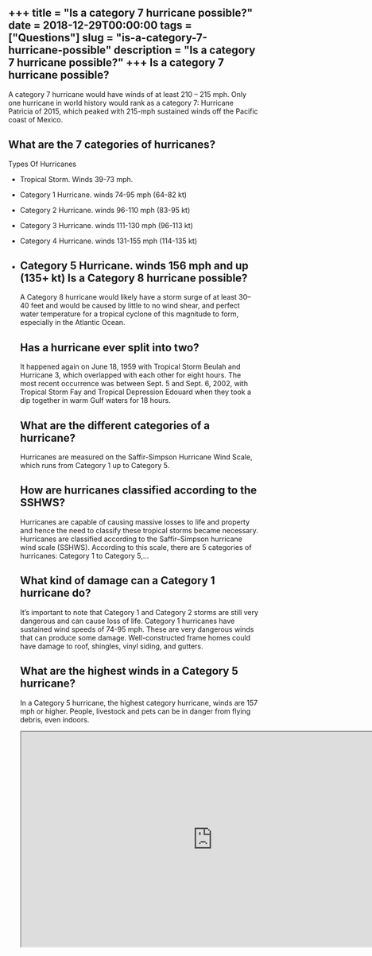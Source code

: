 +++
title = "Is a category 7 hurricane possible?"
date = 2018-12-29T00:00:00
tags = ["Questions"]
slug = "is-a-category-7-hurricane-possible"
description = "Is a category 7 hurricane possible?"
+++
Is a category 7 hurricane possible?
-----------------------------------

A category 7 hurricane would have winds of at least 210 – 215 mph. Only one hurricane in world history would rank as a category 7: Hurricane Patricia of 2015, which peaked with 215-mph sustained winds off the Pacific coast of Mexico.

What are the 7 categories of hurricanes?
----------------------------------------

Types Of Hurricanes

- Tropical Storm. Winds 39-73 mph.
- Category 1 Hurricane. winds 74-95 mph (64-82 kt)
- Category 2 Hurricane. winds 96-110 mph (83-95 kt)
- Category 3 Hurricane. winds 111-130 mph (96-113 kt)
- Category 4 Hurricane. winds 131-155 mph (114-135 kt)
- Category 5 Hurricane. winds 156 mph and up (135+ kt) Is a Category 8 hurricane possible?
    -----------------------------------
    
    A Category 8 hurricane would likely have a storm surge of at least 30–40 feet and would be caused by little to no wind shear, and perfect water temperature for a tropical cyclone of this magnitude to form, especially in the Atlantic Ocean.
    
    Has a hurricane ever split into two?
    ------------------------------------
    
    It happened again on June 18, 1959 with Tropical Storm Beulah and Hurricane 3, which overlapped with each other for eight hours. The most recent occurrence was between Sept. 5 and Sept. 6, 2002, with Tropical Storm Fay and Tropical Depression Edouard when they took a dip together in warm Gulf waters for 18 hours.
    
    What are the different categories of a hurricane?
    -------------------------------------------------
    
    Hurricanes are measured on the Saffir-Simpson Hurricane Wind Scale, which runs from Category 1 up to Category 5.
    
    How are hurricanes classified according to the SSHWS?
    -----------------------------------------------------
    
    Hurricanes are capable of causing massive losses to life and property and hence the need to classify these tropical storms became necessary. Hurricanes are classified according to the Saffir–Simpson hurricane wind scale (SSHWS). According to this scale, there are 5 categories of hurricanes: Category 1 to Category 5,…
    
    What kind of damage can a Category 1 hurricane do?
    --------------------------------------------------
    
    It’s important to note that Category 1 and Category 2 storms are still very dangerous and can cause loss of life. Category 1 hurricanes have sustained wind speeds of 74-95 mph. These are very dangerous winds that can produce some damage. Well-constructed frame homes could have damage to roof, shingles, vinyl siding, and gutters.
    
    What are the highest winds in a Category 5 hurricane?
    -----------------------------------------------------
    
    In a Category 5 hurricane, the highest category hurricane, winds are 157 mph or higher. People, livestock and pets can be in danger from flying debris, even indoors.
    
    <iframe allow="accelerometer; autoplay; clipboard-write; encrypted-media; gyroscope; picture-in-picture" allowfullscreen="" class="__youtube_prefs__  epyt-is-override  no-lazyload" data-no-lazy="1" data-origheight="433" data-origwidth="770" data-skipgform_ajax_framebjll="" height="433" id="_ytid_67618" loading="lazy" src="https://www.youtube.com/embed/lqfExHpvLRY?enablejsapi=1&autoplay=0&cc_load_policy=0&cc_lang_pref=&iv_load_policy=1&loop=0&modestbranding=0&rel=1&fs=1&playsinline=0&autohide=2&theme=dark&color=red&controls=1&" title="YouTube player" width="770"></iframe>